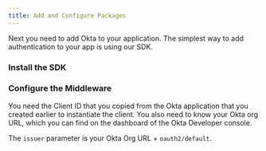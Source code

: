```yaml
---
title: Add and Configure Packages
---
```

Next you need to add Okta to your application. The simplest way to add authentication to your app is using our SDK.

### Install the SDK

<StackSelector snippet="installsdk"/>

### Configure the Middleware

You need the Client ID that you copied from the Okta application that you created earlier to instantiate the client. You also need to know your Okta org URL, which you can find on the dashboard of the Okta Developer console.

The `issuer` parameter is your Okta Org URL + `oauth2/default`.

<StackSelector snippet="configuremid"/>
